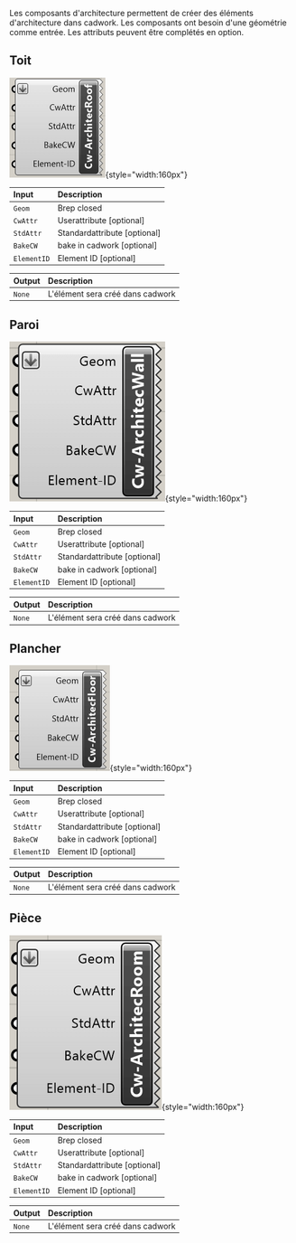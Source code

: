 Les composants d'architecture permettent de créer des éléments d'architecture
dans cadwork. Les composants ont besoin d'une géométrie comme entrée. Les
attributs peuvent être complétés en option.

## Toit

![Toit](../img/roof.png "Toit"){style="width:160px"}

Input       | Description
:-----------|:----------------------------
`Geom`      | Brep closed
`CwAttr`    | Userattribute [optional]
`StdAttr`   | Standardattribute [optional]
`BakeCW`    | bake in cadwork [optional]
`ElementID` | Element ID [optional]

Output | Description
:------|:---------------------------------
`None` | L'élément sera créé dans cadwork

## Paroi

![Paroi](../img/wall.png "Paroi"){style="width:160px"}

Input       | Description
:-----------|:----------------------------
`Geom`      | Brep closed
`CwAttr`    | Userattribute [optional]
`StdAttr`   | Standardattribute [optional]
`BakeCW`    | bake in cadwork [optional]
`ElementID` | Element ID [optional]

Output | Description
:------|:---------------------------------
`None` | L'élément sera créé dans cadwork

## Plancher

![Plancher](../img/floor.png "Plancher"){style="width:160px"}

Input       | Description
:-----------|:----------------------------
`Geom`      | Brep closed
`CwAttr`    | Userattribute [optional]
`StdAttr`   | Standardattribute [optional]
`BakeCW`    | bake in cadwork [optional]
`ElementID` | Element ID [optional]

Output | Description
:------|:---------------------------------
`None` | L'élément sera créé dans cadwork

## Pièce

![Pièce](../img/room.png "Pièce"){style="width:160px"}

Input       | Description
:-----------|:----------------------------
`Geom`      | Brep closed
`CwAttr`    | Userattribute [optional]
`StdAttr`   | Standardattribute [optional]
`BakeCW`    | bake in cadwork [optional]
`ElementID` | Element ID [optional]

Output | Description
:------|:---------------------------------
`None` | L'élément sera créé dans cadwork
